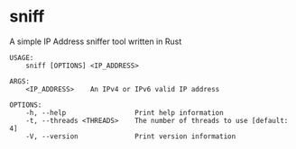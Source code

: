# sniff
A simple IP Address sniffer tool written in Rust

```shell
USAGE:
    sniff [OPTIONS] <IP_ADDRESS>

ARGS:
    <IP_ADDRESS>    An IPv4 or IPv6 valid IP address

OPTIONS:
    -h, --help                 Print help information
    -t, --threads <THREADS>    The number of threads to use [default: 4]
    -V, --version              Print version information
```
